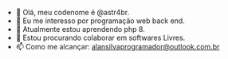 - 👋 Olá, meu codenome é @astr4br. 
- 👀 Eu me interesso por programação web back end.
- 🌱 Atualmente estou aprendendo php 8.
- 💞️ Estou procurando colaborar em softwares Livres.
- 📫 Como me alcançar: alansilvaprogramador@outlook.com.br
